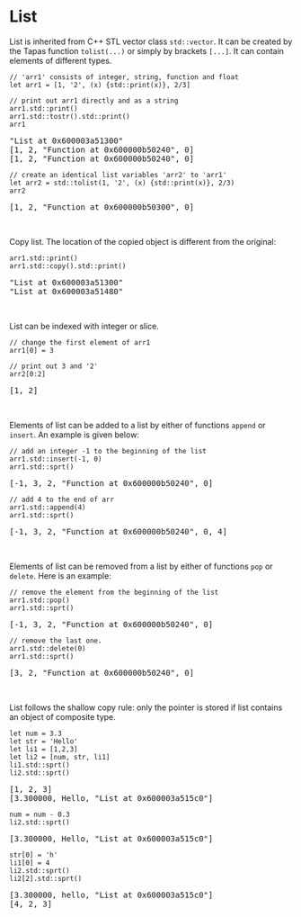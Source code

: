 # List

List is inherited from C++ STL vector class ``std::vector``. It can be created by the Tapas function ``tolist(...)`` or simply by brackets ``[...]``.  It can contain elements of different types.

```tapas
// 'arr1' consists of integer, string, function and float
let arr1 = [1, '2', (x) {std::print(x)}, 2/3]

// print out arr1 directly and as a string
arr1.std::print()
arr1.std::tostr().std::print()
arr1
```
<pre class='Tapas-Return'>
"List at 0x600003a51300"
[1, 2, "Function at 0x600000b50240", 0]
[1, 2, "Function at 0x600000b50240", 0]
</pre>

```tapas
// create an identical list variables 'arr2' to 'arr1'
let arr2 = std::tolist(1, '2', (x) {std::print(x)}, 2/3)
arr2
```
<pre class='Tapas-Return'>
[1, 2, "Function at 0x600000b50300", 0]
</pre>
<br>

Copy list. The location of the copied object is different from the original:

```tapas
arr1.std::print()
arr1.std::copy().std::print()
```
<pre class='Tapas-Return'>
"List at 0x600003a51300"
"List at 0x600003a51480"
</pre>
<br>

List can be indexed with integer or slice.

```tapas
// change the first element of arr1
arr1[0] = 3

// print out 3 and '2'
arr2[0:2]
```
<pre class='Tapas-Return'>
[1, 2]
</pre>
<br>

Elements of list can be added to a list by either of functions ``append`` or ``insert``. An example is given below:

```tapas
// add an integer -1 to the beginning of the list
arr1.std::insert(-1, 0)
arr1.std::sprt()
```
<pre class='Tapas-Return'>
[-1, 3, 2, "Function at 0x600000b50240", 0]
</pre>
```tapas
// add 4 to the end of arr
arr1.std::append(4)
arr1.std::sprt()
```
<pre class='Tapas-Return'>
[-1, 3, 2, "Function at 0x600000b50240", 0, 4]
</pre>
<br>

Elements of list can be removed from a list by either of functions ``pop`` or ``delete``. Here is an example:

```tapas
// remove the element from the beginning of the list
arr1.std::pop()
arr1.std::sprt()
```
<pre class='Tapas-Return'>
[-1, 3, 2, "Function at 0x600000b50240", 0]
</pre>

```tapas
// remove the last one.
arr1.std::delete(0)
arr1.std::sprt()
```
<pre class='Tapas-Return'>
[3, 2, "Function at 0x600000b50240", 0]
</pre>

<br>

List follows the shallow copy rule: only the pointer is stored if list contains an object of composite type.

```tapas
let num = 3.3
let str = 'Hello'
let li1 = [1,2,3]
let li2 = [num, str, li1]
li1.std::sprt()
li2.std::sprt()
```
<pre class='Tapas-Return'>
[1, 2, 3]
[3.300000, Hello, "List at 0x600003a515c0"]
</pre>
```tapas
num = num - 0.3
li2.std::sprt()
```
<pre class='Tapas-Return'>
[3.300000, Hello, "List at 0x600003a515c0"]
</pre>

```tapas
str[0] = 'h'
li1[0] = 4
li2.std::sprt()
li2[2].std::sprt()
```
<pre class='Tapas-Return'>
[3.300000, hello, "List at 0x600003a515c0"]
[4, 2, 3]
</pre>
<br>

